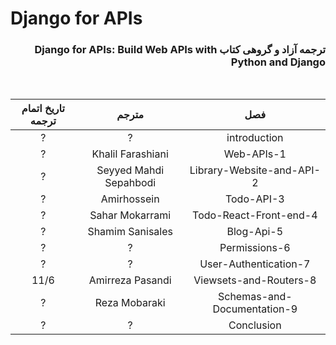 # Django for APIs
<div dir="rtl">

### ترجمه آزاد و گروهی کتاب Django for APIs: Build Web APIs with Python and Django
</br>

</div>

| تاریخ اتمام ترجمه |       مترجم      |             فصل             |
|:-----------------:|:----------------:|:---------------------------:|
|         ?         |         ?        |                introduction |
|         ?         |Khalil Farashiani |                  Web-APIs-1 |
|         ?         |Seyyed Mahdi Sepahbodi|   Library-Website-and-API-2 |
|         ?         |    Amirhossein   |                  Todo-API-3 |
|         ?         |  Sahar Mokarrami |      Todo-React-Front-end-4 |
|         ?         | Shamim Sanisales |                  Blog-Api-5 |
|         ?         |         ?        |               Permissions-6 |
|         ?         |         ?        |       User-Authentication-7 |
|        11/6       | Amirreza Pasandi |      Viewsets-and-Routers-8 |
|         ?         |   Reza Mobaraki  | Schemas-and-Documentation-9 |
|         ?         |         ?        |                  Conclusion |
